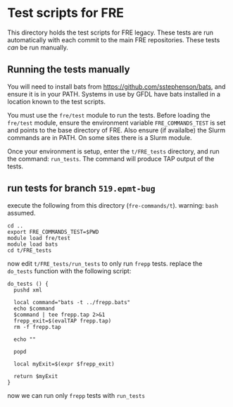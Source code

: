 # Test scripts for FRE

This directory holds the test scripts for FRE legacy.  These tests are run
automatically with each commit to the main FRE repositories.  These tests
_can_ be run manually.

## Running the tests manually

You will need to install bats from https://github.com/sstephenson/bats, and
ensure it is in your PATH.  Systems in use by GFDL have bats installed in a
location known to the test scripts.

You must use the `fre/test` module to run the tests.  Before loading the
`fre/test` module, ensure the environment variable `FRE_COMMANDS_TEST` is set
and points to the base directory of FRE.  Also ensure (if availalbe) the Slurm
commands are in PATH.  On some sites there is a Slurm module.

Once your environment is setup, enter the `t/FRE_tests` directory, and run the
command: `run_tests`.  The command will produce TAP output of the tests.


## run tests for branch `519.epmt-bug`
execute the following from this directory (`fre-commands/t`). warning: `bash` assumed.
```
cd ..
export FRE_COMMANDS_TEST=$PWD
module load fre/test
module load bats
cd t/FRE_tests
```

now edit `t/FRE_tests/run_tests` to only run `frepp` tests. replace the 
`do_tests` function with the following script:
```
do_tests () {
  pushd xml

  local command="bats -t ../frepp.bats"
  echo $command
  $command | tee frepp.tap 2>&1
  frepp_exit=$(evalTAP frepp.tap)
  rm -f frepp.tap

  echo ""

  popd

  local myExit=$(expr $frepp_exit)

  return $myExit
}
```

now we can run only `frepp` tests with `run_tests`